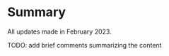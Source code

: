 Summary
===============================

All updates made in February 2023.

TODO: add brief comments summarizing the content
